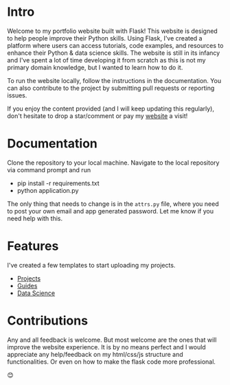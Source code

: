 # Intro
Welcome to my portfolio website built with Flask! This website is designed to help people improve their Python skills. Using Flask, I've created a platform where users can access tutorials, code examples, and resources to enhance their Python & data science skills.
The website is still in its infancy and I've spent a lot of time developing it from scratch as this is not my primary domain knowledge, but I wanted to learn how to do it.

To run the website locally, follow the instructions in the documentation. You can also contribute to the project by submitting pull requests or reporting issues.

If you enjoy the content provided (and I will keep updating this regularly), don't hesitate to drop a star/comment or pay my [website](aevmorfop.co.uk) a visit!


# Documentation

Clone the repository to your local machine. Navigate to the local repository via command prompt and run
<ul> <li> pip install -r requirements.txt </li>
	<li> python application.py</li>
</ul>

The only thing that needs to change is in the `attrs.py` file, where you need to post your own email and app generated password. Let me know if you need help with this.

# Features

I've created a few templates to start uploading my projects.

<ul>
	<li> <a href = "http://aevmorfop.co.uk/topics/projects" target="_blank" class='contact_url'>Projects</a></li>
	<li> <a href = "http://aevmorfop.co.uk/topics/guides" target="_blank" class='contact_url'>Guides</a></li>
	<li> <a href = "http://aevmorfop.co.uk/topics/data_science" target="_blank" class='contact_url'>Data Science</a></li>
</ul>

# Contributions

Any and all feedback is welcome. But most welcome are the ones that will improve the website experience. It is by no means perfect and I would appreciate any help/feedback on my html/css/js structure and functionalities. Or even on how to make the flask code more professional. 



😊



